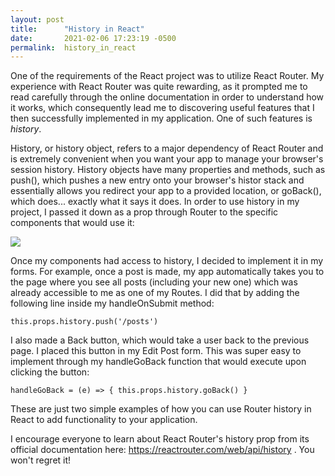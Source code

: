```yaml
---
layout: post
title:      "History in React"
date:       2021-02-06 17:23:19 -0500
permalink:  history_in_react
---
```



One of the requirements of the React project was to utilize React Router. My experience with React Router was quite rewarding, as it prompted me to read carefully through the online documentation in order to understand how it works, which consequently lead me to discovering useful features that I then successfully implemented in my application. One of such features is *history*. 

History, or history object, refers to a major dependency of React Router and is extremely convenient when you want your app to manage your browser's session history. History objects have many properties and methods, such as push(), which pushes a new entry onto your browser's histor stack and essentially allows you redirect your app to a provided location, or goBack(), which does... exactly what it says it does. In order to use history in my project, I passed it down as a prop through Router to the specific components that would use it: 

![](http://imgur.com/lHDWQGU)


Once my components had access to history, I decided to implement it in my forms. For example, once a post is made, my app automatically takes you to the page where you see all posts (including your new one) which was already accessible to me as one of my Routes. I did that by adding the following line inside my handleOnSubmit method:

``this.props.history.push('/posts')``


I also made a Back button, which would take a user back to the previous page. I placed this button in my Edit Post form. This was super easy to implement through my handleGoBack function that would execute upon clicking the button:

``handleGoBack = (e) => {
      this.props.history.goBack()
    }``


These are just two simple examples of how you can use Router history in React to add functionality to your application. 

I encourage everyone to learn about React Router's history prop from its official documentation here: https://reactrouter.com/web/api/history . You won't regret it!
